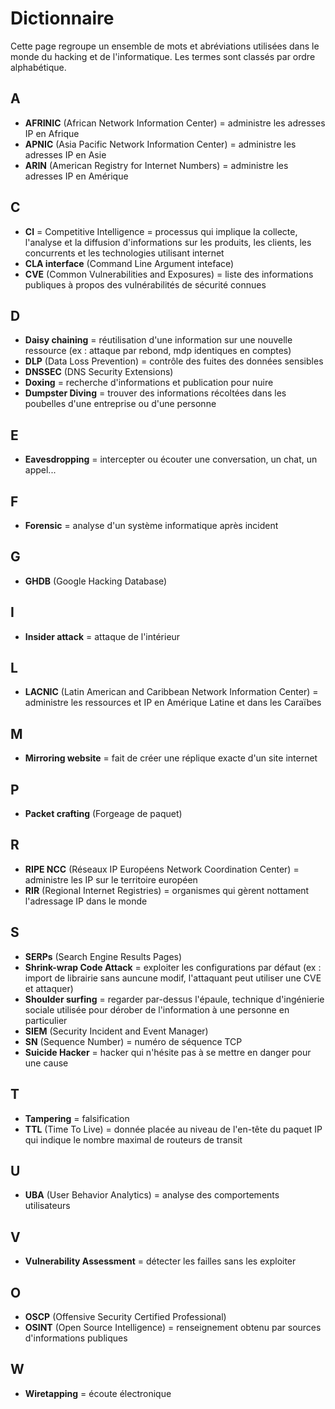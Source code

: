 # Dictionnaire

Cette page regroupe un ensemble de mots et abréviations utilisées dans le monde du hacking et de l'informatique.  Les termes sont classés par ordre alphabétique.  

## A

 * **AFRINIC** (African Network Information Center) = administre les adresses IP en Afrique
 * **APNIC** (Asia Pacific Network Information Center) = administre les adresses IP en Asie
 * **ARIN** (American Registry for Internet Numbers) = administre les adresses IP en Amérique

## C

* **CI** = Competitive Intelligence = processus qui implique la collecte, l'analyse et la diffusion d'informations sur les produits, les clients, les concurrents et les technologies utilisant internet
* **CLA interface** (Command Line Argument inteface)
* **CVE** (Common Vulnerabilities and Exposures) = liste des informations publiques à propos des vulnérabilités de sécurité connues

## D

* **Daisy chaining** = réutilisation d'une information sur une nouvelle ressource (ex : attaque par rebond, mdp identiques en comptes)
* **DLP** (Data Loss Prevention) = contrôle des fuites des données sensibles
* **DNSSEC** (DNS Security Extensions)
* **Doxing** = recherche d'informations et publication pour nuire
* **Dumpster Diving** = trouver des informations récoltées dans les poubelles d'une entreprise ou d'une personne

## E

* **Eavesdropping** = intercepter ou écouter une conversation, un chat, un appel...

## F

* **Forensic** = analyse d'un système informatique après incident

## G

* **GHDB** (Google Hacking Database)

## I

* **Insider attack** = attaque de l'intérieur

## L

* **LACNIC** (Latin American and Caribbean Network Information Center) = administre les ressources et IP en Amérique Latine et dans les Caraïbes

## M

* **Mirroring website** = fait de créer une réplique exacte d'un site internet

## P

* **Packet crafting** (Forgeage de paquet)

## R

* **RIPE NCC** (Réseaux IP Européens Network Coordination Center) = administre les IP sur le territoire européen
* **RIR** (Regional Internet Registries) = organismes qui gèrent nottament l'adressage IP dans le monde

## S

* **SERPs** (Search Engine Results Pages)
* **Shrink-wrap Code Attack** = exploiter les configurations par défaut (ex : import de librairie sans auncune modif, l'attaquant peut utiliser une CVE et attaquer)
* **Shoulder surfing** = regarder par-dessus l'épaule, technique d'ingénierie sociale utilisée pour dérober de l'information à une personne en particulier
* **SIEM** (Security Incident and Event Manager)
* **SN** (Sequence Number) = numéro de séquence TCP
* **Suicide Hacker** = hacker qui n'hésite pas à se mettre en danger pour une cause

## T

* **Tampering** = falsification
* **TTL** (Time To Live) = donnée placée au niveau de l'en-tête du paquet IP qui indique le nombre maximal de routeurs de transit

## U

* **UBA** (User Behavior Analytics) = analyse des comportements utilisateurs

## V

* **Vulnerability Assessment** = détecter les failles sans les exploiter

## O

* **OSCP** (Offensive Security Certified Professional)
* **OSINT** (Open Source Intelligence) = renseignement obtenu par sources d'informations publiques

## W 

* **Wiretapping** = écoute électronique